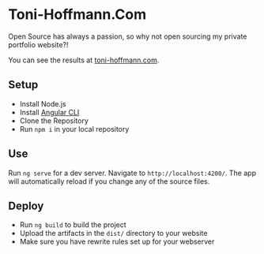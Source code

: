 # Toni-Hoffmann.Com

Open Source has always a passion, so why not open sourcing my private portfolio website?!

You can see the results at [toni-hoffmann.com](https://wwtoni-hoffmann.com).

## Setup

- Install Node.js
- Install [Angular CLI](https://github.com/angular/angular-cli)
- Clone the Repository
- Run `npm i` in your local repository

## Use

Run `ng serve` for a dev server. Navigate to `http://localhost:4200/`. The app will automatically reload if you change any of the source files.


## Deploy

- Run `ng build` to build the project
- Upload the artifacts in the `dist/` directory to your website
- Make sure you have rewrite rules set up for your webserver
